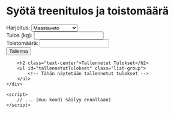 <!DOCTYPE html>
<html>
<head>
    <title>Kuntosalitreenin Tuloslaskuri</title>
    <link rel="stylesheet" href="https://maxcdn.bootstrapcdn.com/bootstrap/4.5.2/css/bootstrap.min.css">
</head>
<body>
    <div class="container mt-5">
        <h1 class="text-center">Syötä treenitulos ja toistomäärä</h1>
        <form class="mb-4">
            <div class="form-group">
                <label for="harjoitus">Harjoitus:</label>
                <select id="harjoitus" class="form-control">
                    <option value="maastaveto">Maastaveto</option>
                    <option value="leuanveto">Leuanveto</option>
                    <option value="penkkipunnerrus">Penkkipunnerrus</option>
                    <option value="pystypunnerrus">Pystypunnerrus</option>
                </select>
            </div>
            <div class="form-group">
                <label for="tulos">Tulos (kg):</label>
                <input type="number" id="tulos" class="form-control" min="0">
            </div>
            <div class="form-group">
                <label for="toistot">Toistomäärä:</label>
                <input type="number" id="toistot" class "form-control" min="0">
            </div>
            <button type="button" class="btn btn-primary" onclick="tallennaTulos()">Tallenna</button>
        </form>

        <h2 class="text-center">Tallennetut Tulokset</h2>
        <ul id="tallennetutTulokset" class="list-group">
            <!-- Tähän näytetään tallennetut tulokset -->
        </ul>
    </div>

    <script>
        // ... (muu koodi säilyy ennallaan)
    </script>
</body>
</html>
